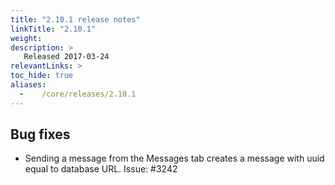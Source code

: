 ```yaml
---
title: "2.10.1 release notes"
linkTitle: "2.10.1"
weight:
description: >
   Released 2017-03-24
relevantLinks: >
toc_hide: true
aliases:
  -    /core/releases/2.10.1
---
```


## Bug fixes

- Sending a message from the Messages tab creates a message with uuid equal to database URL. Issue: #3242
